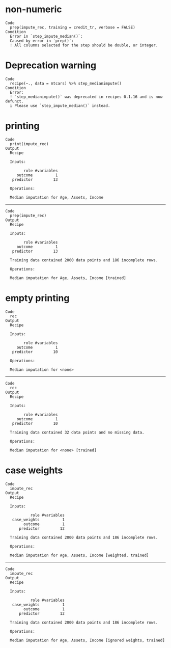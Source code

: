 # non-numeric

    Code
      prep(impute_rec, training = credit_tr, verbose = FALSE)
    Condition
      Error in `step_impute_median()`:
      Caused by error in `prep()`:
      ! All columns selected for the step should be double, or integer.

# Deprecation warning

    Code
      recipe(~., data = mtcars) %>% step_medianimpute()
    Condition
      Error:
      ! `step_medianimpute()` was deprecated in recipes 0.1.16 and is now defunct.
      i Please use `step_impute_median()` instead.

# printing

    Code
      print(impute_rec)
    Output
      Recipe
      
      Inputs:
      
            role #variables
         outcome          1
       predictor         13
      
      Operations:
      
      Median imputation for Age, Assets, Income

---

    Code
      prep(impute_rec)
    Output
      Recipe
      
      Inputs:
      
            role #variables
         outcome          1
       predictor         13
      
      Training data contained 2000 data points and 186 incomplete rows. 
      
      Operations:
      
      Median imputation for Age, Assets, Income [trained]

# empty printing

    Code
      rec
    Output
      Recipe
      
      Inputs:
      
            role #variables
         outcome          1
       predictor         10
      
      Operations:
      
      Median imputation for <none>

---

    Code
      rec
    Output
      Recipe
      
      Inputs:
      
            role #variables
         outcome          1
       predictor         10
      
      Training data contained 32 data points and no missing data.
      
      Operations:
      
      Median imputation for <none> [trained]

# case weights

    Code
      impute_rec
    Output
      Recipe
      
      Inputs:
      
               role #variables
       case_weights          1
            outcome          1
          predictor         12
      
      Training data contained 2000 data points and 186 incomplete rows. 
      
      Operations:
      
      Median imputation for Age, Assets, Income [weighted, trained]

---

    Code
      impute_rec
    Output
      Recipe
      
      Inputs:
      
               role #variables
       case_weights          1
            outcome          1
          predictor         12
      
      Training data contained 2000 data points and 186 incomplete rows. 
      
      Operations:
      
      Median imputation for Age, Assets, Income [ignored weights, trained]

